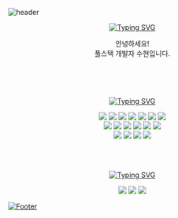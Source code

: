 ![header](https://capsule-render.vercel.app/api?type=venom&color=auto&height=250&section=header&text=Hello,%20I'm%20SooHyeon!&fontSize=60)

<div align=center>

  <a href="https://git.io/typing-svg"><img src="https://readme-typing-svg.demolab.com?font=Roboto+Mono&size=17&pause=1000&color=000000&center=true&vCenter=true&width=435&lines=About+Me%F0%9F%8D%80" alt="Typing SVG" /></a><br>
  
  안녕하세요!<br>
  풀스택 개발자 수현입니다.<br><br>
  
  <br><br>
  
  <a href="https://git.io/typing-svg"><img src="https://readme-typing-svg.demolab.com?font=Roboto+Mono&size=17&pause=1000&color=000000&center=true&vCenter=true&width=435&lines=Skills%E2%9C%8F%EF%B8%8F" alt="Typing SVG" /></a><br>
  
  <img src="https://img.shields.io/badge/Java-ED8B00?style=for-the-badge&logo=openjdk&logoColor=white"/>
  <img src="https://img.shields.io/badge/JavaScript-F7DF1E?style=for-the-badge&logo=JavaScript&logoColor=white"/>
  <img src="https://img.shields.io/badge/TypeScript-007ACC?style=for-the-badge&logo=typescript&logoColor=white"/>
  <img src="https://img.shields.io/badge/Svelte-4A4A55?style=for-the-badge&logo=svelte&logoColor=FF3E00"/>
  <img src="https://img.shields.io/badge/HTML5-E34F26?style=for-the-badge&logo=html5&logoColor=white"/>
  <img src="https://img.shields.io/badge/CSS3-1572B6?style=for-the-badge&logo=css3&logoColor=white"/>
  <img src="https://img.shields.io/badge/jQuery-0769AD?style=for-the-badge&logo=jquery&logoColor=white"/>
  <br>
  <img src="https://img.shields.io/badge/IntelliJ_IDEA-000000.svg?style=for-the-badge&logo=intellij-idea&logoColor=white"/>
  <img src="https://img.shields.io/badge/Eclipse-2C2255?style=for-the-badge&logo=eclipse&logoColor=white"/>
  <img src="https://img.shields.io/badge/Visual_Studio_Code-0078D4?style=for-the-badge&logo=visual%20studio%20code&logoColor=white"/>
  <img src="https://img.shields.io/badge/docker-%230db7ed.svg?style=for-the-badge&logo=docker&logoColor=white"/>
  <img src="https://img.shields.io/badge/Windows-0078D6?style=for-the-badge&logo=windows&logoColor=white"/>
  <img src="https://img.shields.io/badge/Spring-6DB33F?style=for-the-badge&logo=spring&logoColor=white"/>
  <br>
  <img src="https://img.shields.io/badge/Oracle-F80000?style=for-the-badge&logo=Oracle&logoColor=white"/>
  <img src="https://img.shields.io/badge/MariaDB-003545?style=for-the-badge&logo=mariadb&logoColor=white"/>
  <img src="https://img.shields.io/badge/Microsoft%20SQL%20Server-CC2927?style=for-the-badge&logo=microsoft%20sql%20server&logoColor=white"/>
  <img src="https://img.shields.io/badge/PostgreSQL-316192?style=for-the-badge&logo=postgresql&logoColor=white"/>
  <br>

  <br><br>

  <a href="https://git.io/typing-svg"><img src="https://readme-typing-svg.demolab.com?font=Roboto+Mono&size=17&pause=1000&color=000000&center=true&vCenter=true&width=435&lines=Contact%F0%9F%91%80" alt="Typing SVG" /></a><br>

  <a href="https://github.com/ansoohyeon"><img src="https://img.shields.io/badge/GitHub-100000?style=for-the-badge&logo=github&logoColor=white&link=https://github.com/ansoohyeon"/></a>
  <a href="https://velog.io/@suhyun_zip"><img src="https://img.shields.io/badge/Velog-3DDC84?style=for-the-badge&logo=Velog&logoColor=white&link=https://velog.io/@suhyun_zip"/></a>
  <a href="mailto:ansoohy3on@gmail.com"><img src="https://img.shields.io/badge/ansoohy3on@gmail.com-D14836?style=for-the-badge&logo=gmail&logoColor=white&link=mailto:ansoohy3on@gmail.com"/>

</div>

![Footer](https://capsule-render.vercel.app/api?type=waving&color=auto&height=150&section=footer)
